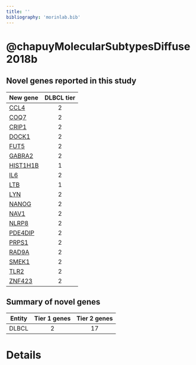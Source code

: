 ```yaml
---
title: ''
bibliography: 'morinlab.bib'
---
```


# @chapuyMolecularSubtypesDiffuse2018b
## Novel genes reported in this study

|New gene|DLBCL tier|
|:-|:-:|
|[CCL4](CCL4)|2 |
|[COQ7](COQ7)|2 |
|[CRIP1](CRIP1)|2 |
|[DOCK1](DOCK1)|2 |
|[FUT5](FUT5)|2 |
|[GABRA2](GABRA2)|2 |
|[HIST1H1B](HIST1H1B)|1 |
|[IL6](IL6)|2 |
|[LTB](LTB)|1 |
|[LYN](LYN)|2 |
|[NANOG](NANOG)|2 |
|[NAV1](NAV1)|2 |
|[NLRP8](NLRP8)|2 |
|[PDE4DIP](PDE4DIP)|2 |
|[PRPS1](PRPS1)|2 |
|[RAD9A](RAD9A)|2 |
|[SMEK1](SMEK1)|2 |
|[TLR2](TLR2)|2 |
|[ZNF423](ZNF423)|2 |

## Summary of novel genes

|Entity| Tier 1 genes| Tier 2 genes|
|:-:|:-:|:-:|
|DLBCL|2|17|

# Details

